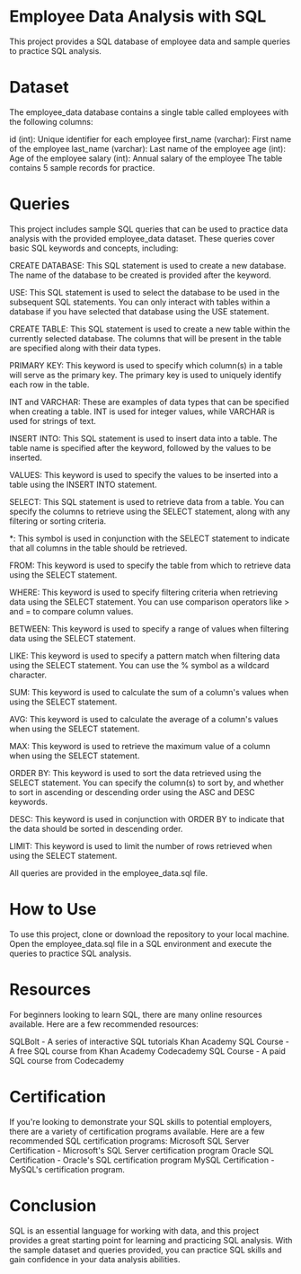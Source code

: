 # Employee Data Analysis with SQL
This project provides a SQL database of employee data and sample queries to practice SQL analysis.

# Dataset
The employee_data database contains a single table called employees with the following columns:

id (int): Unique identifier for each employee
first_name (varchar): First name of the employee
last_name (varchar): Last name of the employee
age (int): Age of the employee
salary (int): Annual salary of the employee
The table contains 5 sample records for practice.

# Queries
This project includes sample SQL queries that can be used to practice data analysis with the provided employee_data dataset. These queries cover basic SQL keywords and concepts, including:

CREATE DATABASE: This SQL statement is used to create a new database. The name of the database to be created is provided after the keyword.

USE: This SQL statement is used to select the database to be used in the subsequent SQL statements. You can only interact with tables within a database if you have selected that database using the USE statement.

CREATE TABLE: This SQL statement is used to create a new table within the currently selected database. The columns that will be present in the table are specified along with their data types.

PRIMARY KEY: This keyword is used to specify which column(s) in a table will serve as the primary key. The primary key is used to uniquely identify each row in the table.

INT and VARCHAR: These are examples of data types that can be specified when creating a table. INT is used for integer values, while VARCHAR is used for strings of text.

INSERT INTO: This SQL statement is used to insert data into a table. The table name is specified after the keyword, followed by the values to be inserted.

VALUES: This keyword is used to specify the values to be inserted into a table using the INSERT INTO statement.

SELECT: This SQL statement is used to retrieve data from a table. You can specify the columns to retrieve using the SELECT statement, along with any filtering or sorting criteria.

*: This symbol is used in conjunction with the SELECT statement to indicate that all columns in the table should be retrieved.

FROM: This keyword is used to specify the table from which to retrieve data using the SELECT statement.

WHERE: This keyword is used to specify filtering criteria when retrieving data using the SELECT statement. You can use comparison operators like > and = to compare column values.

BETWEEN: This keyword is used to specify a range of values when filtering data using the SELECT statement.

LIKE: This keyword is used to specify a pattern match when filtering data using the SELECT statement. You can use the % symbol as a wildcard character.

SUM: This keyword is used to calculate the sum of a column's values when using the SELECT statement.

AVG: This keyword is used to calculate the average of a column's values when using the SELECT statement.

MAX: This keyword is used to retrieve the maximum value of a column when using the SELECT statement.

ORDER BY: This keyword is used to sort the data retrieved using the SELECT statement. You can specify the column(s) to sort by, and whether to sort in ascending or descending order using the ASC and DESC keywords.

DESC: This keyword is used in conjunction with ORDER BY to indicate that the data should be sorted in descending order.

LIMIT: This keyword is used to limit the number of rows retrieved when using the SELECT statement.

All queries are provided in the employee_data.sql file.

# How to Use
To use this project, clone or download the repository to your local machine. Open the employee_data.sql file in a SQL environment and execute the queries to practice SQL analysis.

# Resources
For beginners looking to learn SQL, there are many online resources available. Here are a few recommended resources:

SQLBolt - A series of interactive SQL tutorials
Khan Academy SQL Course - A free SQL course from Khan Academy
Codecademy SQL Course - A paid SQL course from Codecademy

# Certification
If you're looking to demonstrate your SQL skills to potential employers, there are a variety of certification programs available. Here are a few recommended SQL certification programs:
Microsoft SQL Server Certification - Microsoft's SQL Server certification program
Oracle SQL Certification - Oracle's SQL certification program
MySQL Certification - MySQL's certification program.

# Conclusion
SQL is an essential language for working with data, and this project provides a great starting point for learning and practicing SQL analysis. With the sample dataset and queries provided, you can practice SQL skills and gain confidence in your data analysis abilities.
